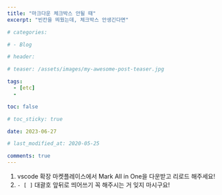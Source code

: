 ```yaml
---
title: "마크다운 체크박스 안될 때"
excerpt: "빈칸을 띄웠는데, 체크박스 안생긴다면"

# categories:

# - Blog

# header:

# teaser: /assets/images/my-awesome-post-teaser.jpg

tags:
  - [etc]
  -

toc: false

# toc_sticky: true

date: 2023-06-27

# last_modified_at: 2020-05-25

comments: true
---
```


1. vscode 확장 마켓플레이스에서 Mark All in One을 다운받고 리로드 해주세요!
2. `- [ ]` 대괄호 앞뒤로 띄어쓰기 꼭 해주시는 거 잊지 마시구요!
